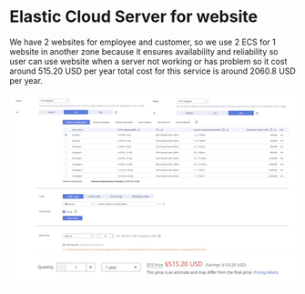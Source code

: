 # Elastic Cloud Server for website

We have 2 websites for employee and customer, so we use 2 ECS for 1 website in another zone because it ensures availability and reliability so user can use website when a server not working or has problem so it cost around 515.20 USD per year total cost for this service is around 2060.8 USD per year.

![](<../../../../.gitbook/assets/image (3) (1).png>)
